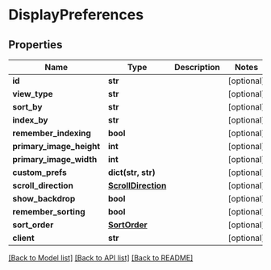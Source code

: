 # DisplayPreferences

## Properties
Name | Type | Description | Notes
------------ | ------------- | ------------- | -------------
**id** | **str** |  | [optional] 
**view_type** | **str** |  | [optional] 
**sort_by** | **str** |  | [optional] 
**index_by** | **str** |  | [optional] 
**remember_indexing** | **bool** |  | [optional] 
**primary_image_height** | **int** |  | [optional] 
**primary_image_width** | **int** |  | [optional] 
**custom_prefs** | **dict(str, str)** |  | [optional] 
**scroll_direction** | [**ScrollDirection**](ScrollDirection.md) |  | [optional] 
**show_backdrop** | **bool** |  | [optional] 
**remember_sorting** | **bool** |  | [optional] 
**sort_order** | [**SortOrder**](SortOrder.md) |  | [optional] 
**client** | **str** |  | [optional] 

[[Back to Model list]](../README.md#documentation-for-models) [[Back to API list]](../README.md#documentation-for-api-endpoints) [[Back to README]](../README.md)


